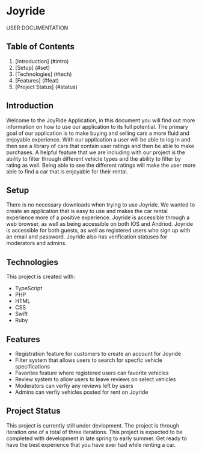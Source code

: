 # Joyride
USER DOCUMENTATION

## Table of Contents
1. [Introduction] (#intro)
2. [Setup] (#set)
3. [Technologies] (#tech)
4. [Features] (#feat)
5. [Project Status] (#status)

<a name="intro"></a>
## Introduction
Welcome to the JoyRide Application, in this document you will find out more information on how to use our application to its full potential. The primary goal of our application
is to make buying and selling cars a more fluid and enjoyable experience. With our application a user will be able to log in and then see a library of cars that contain user
ratings and then be able to make purchases. A helpful feature that we are including with our project is the ability to filter through different vehicle types and the ability to
filter by rating as well. Being able to see the different ratings will make the user more able to find a car that is enjoyable for their rental. 

<a name="set"></a>
## Setup
There is no necessary downloads when trying to use Joyride. We wanted to create an application that is easy to use and makes the car rental experience more of a positive experience.  Joyride is accessible through a web browser, as well as being accessible on both IOS and Andriod. Joyride is accessible
for both guests, as well as registered users who sign up with an email and password. Joyride also has verification statuses for moderators and admins.

<a name="tech"></a>
## Technologies
This project is created with:
* TypeScript
* PHP
* HTML
* CSS
* Swift
* Ruby

<a name="feat"></a>
## Features
* Registration feature for customers to create an account for Joyride
* Filter system that allows users to search for specfic vehicle specifications
* Favorites feature where registered users can favorite vehicles
* Review system to allow users to leave reviews on select vehicles
* Moderators can verfiy any reviews left by users
* Admins can verfiy vehicles posted for rent on Joyride

<a name="status"></a>
## Project Status
This project is currently still under devlopment. The project is through iteration one of a total of three iterations. This project is expected to be completed with development in late spring to early summer. Get ready to have the best experience that you have ever had while renting a car. 
